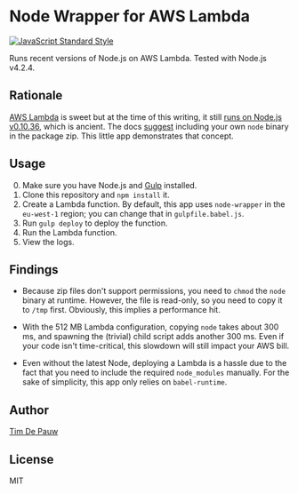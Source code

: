 # Node Wrapper for AWS Lambda

[![JavaScript Standard Style](https://img.shields.io/badge/code%20style-standard-brightgreen.svg)](https://github.com/feross/standard)

Runs recent versions of Node.js on AWS Lambda. Tested with Node.js v4.2.4.

## Rationale

[AWS Lambda](https://aws.amazon.com/lambda/)
is sweet but at the time of this writing, it still
[runs on Node.js v0.10.36](http://docs.aws.amazon.com/lambda/latest/dg/current-supported-versions.html),
which is ancient. The docs
[suggest](https://aws.amazon.com/blogs/compute/running-executables-in-aws-lambda/)
including your own `node` binary in the package zip. This little app
demonstrates that concept.

## Usage

0. Make sure you have Node.js and [Gulp](http://gulpjs.com/) installed.
1. Clone this repository and `npm install` it.
2. Create a Lambda function. By default, this app uses `node-wrapper` in the
`eu-west-1` region; you can change that in `gulpfile.babel.js`.
3. Run `gulp deploy` to deploy the function.
4. Run the Lambda function.
5. View the logs.

## Findings

- Because zip files don't support permissions, you need to `chmod` the `node`
binary at runtime. However, the file is read-only, so you need to copy it
to `/tmp` first. Obviously, this implies a performance hit.

- With the 512 MB Lambda configuration, copying `node` takes about 300 ms, and
spawning the (trivial) child script adds another 300 ms. Even if your code isn't
time-critical, this slowdown will still impact your AWS bill.

- Even without the latest Node, deploying a Lambda is a hassle due to the fact
that you need to include the required `node_modules` manually. For the sake of
simplicity, this app only relies on `babel-runtime`.

## Author

[Tim De Pauw](https://github.com/timdp)

## License

MIT
